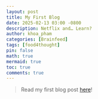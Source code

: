 ```yaml
---
layout: post
title: My First Blog
date: 2025-02-13 03:00 -0800
description: Netflix and… Learn?
author: khoa_pham
categories: [Brainfeed]
tags: [food4thought]
pin: false
math: true
mermaid: true
toc: true
comments: true
---
```


> Read my first blog post [here](https://isenbergmarketing.wordpress.com/2023/06/12/netflix-and-learn/?fbclid=IwZXh0bgNhZW0CMTEAAR1hEqlSY2sZx2p6ysM-EFkoQkFC4r9FBFxAKLc-z-wHuv3fW_YzuziMpSc_aem_v81C0HMR5vpAzpT02UQxqA)!